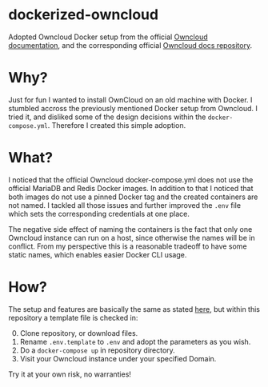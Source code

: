 # dockerized-owncloud

Adopted Owncloud Docker setup from the official [Owncloud documentation](https://doc.owncloud.com/server/admin_manual/installation/docker/), and the
corresponding official [Owncloud docs repository](https://github.com/owncloud/docs).

# Why?

Just for fun I wanted to install OwnCloud on an old machine with Docker. I stumbled accross the previously mentioned Docker setup from Owncloud.
I tried it, and disliked some of the design decisions within the `docker-compose.yml`. Therefore I created this simple adoption.

# What?

I noticed that the official Owncloud docker-compose.yml does not use the official MariaDB and Redis Docker images. In addition to that I noticed
that both images do not use a pinned Docker tag and the created containers are not named. I tackled all those issues and further improved the 
`.env` file which sets the corresponding credentials at one place.

The negative side effect of naming the containers is the fact that only one Owncloud instance can run on a host, since otherwise the names will
be in conflict. From my perspective this is a reasonable tradeoff to have some static names, which enables easier Docker CLI usage.

# How?

The setup and features are basically the same as stated [here](https://doc.owncloud.com/server/admin_manual/installation/docker/), but within this repository
a template file is checked in:

0. Clone repository, or download files.
1. Rename `.env.template` to `.env` and adopt the parameters as you wish.
2. Do a `docker-compose up` in repository directory.
3. Visit your Owncloud instance under your specified Domain.

Try it at your own risk, no warranties!

